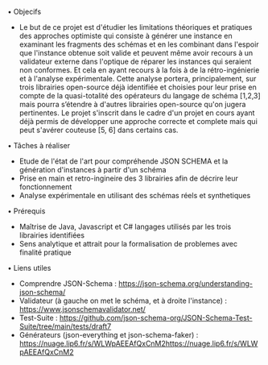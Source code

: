 • Objecifs
- Le but de ce projet est d'étudier les limitations théoriques et pratiques des approches 
optimiste qui consiste à
générer une instance en examinant les fragments des schémas et en les combinant dans
l'espoir que l'instance obtenue soit valide et peuvent même avoir recours à un validateur
externe dans l'optique de réparer les instances qui seraient non conformes. Et cela en
ayant recours à la fois à de la rétro-ingénierie et à l'analyse expérimentale. Cette analyse
portera, principalement, sur trois librairies open-source déjà identifiée et choisies pour leur
prise en compte de la quasi-totalité des opérateurs du langage de schéma [1,2,3] mais pourra
s’étendre à d'autres librairies open-source qu'on jugera pertinentes. Le projet s'inscrit dans le
cadre d'un projet en cours ayant déjà permis de développer une approche correcte et complete
mais qui peut s'avérer couteuse [5, 6] dans certains cas.

• Tâches à réaliser
- Etude de l'état de l'art pour compréhende JSON SCHEMA et la génération d'instances à partir d'un schéma
- Prise en main et retro-ingineire des 3 librairies afin de décrire leur fonctionnement
- Analyse expérimentale en utilisant des schémas réels et synthetiques

• Prérequis
- Maîtrise de Java, Javascript et C# langages utilisés par les trois librairies identifiées
- Sens analytique et attrait pour la formalisation de problemes avec finalité pratique

• Liens utiles
- Comprendre  JSON-Schema : https://json-schema.org/understanding-json-schema/
- Validateur (à gauche on met le schéma, et à droite l'instance) : https://www.jsonschemavalidator.net/
- Test-Suite : https://github.com/json-schema-org/JSON-Schema-Test-Suite/tree/main/tests/draft7
- Générateurs (json-everything et json-schema-faker) : https://nuage.lip6.fr/s/WLWpAEEAfQxCnM2https://nuage.lip6.fr/s/WLWpAEEAfQxCnM2